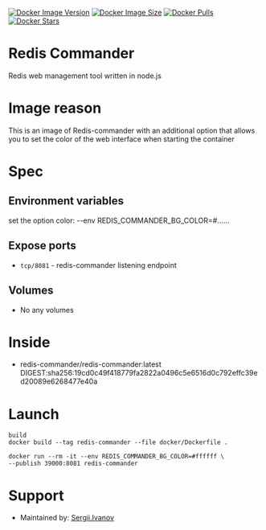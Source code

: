 [![Docker Image Version](https://img.shields.io/docker/v/sergii.ivanov/redis-commander?sort=date&label=Version)](https://hub.docker.com/r/sergii.ivanov/redis-commander/tags)
[![Docker Image Size](https://img.shields.io/docker/image-size/sergii.ivanov/redis-commander?label=Image%20Size)](https://hub.docker.com/r/sergii.ivanov/redis-commander/tags)
[![Docker Pulls](https://img.shields.io/docker/pulls/sergii.ivanov/redis-commander?label=Pulls)](https://hub.docker.com/r/sergii.ivanov/redis-commander)
[![Docker Stars](https://img.shields.io/docker/stars/sergii.ivanov/redis-commander?label=Docker%20Stars)](https://hub.docker.com/r/sergii.ivanov/redis-commander)

# Redis Commander

Redis web management tool written in node.js

# Image reason

This is an image of Redis-commander with an additional option that allows you to set the color of the web interface when starting the container

# Spec

## Environment variables

set the option color:
--env REDIS_COMMANDER_BG_COLOR=#......

## Expose ports

* `tcp/8081` - redis-commander listening endpoint

## Volumes

* No any volumes

# Inside

* redis-commander/redis-commander:latest
DIGEST:sha256:19cd0c49f418779fa2822a0496c5e6516d0c792effc39ed20089e6268477e40a

# Launch

```shell
build
docker build --tag redis-commander --file docker/Dockerfile .
```

```shell
docker run --rm -it --env REDIS_COMMANDER_BG_COLOR=#ffffff \
--publish 39000:8081 redis-commander
```

# Support

* Maintained by: [Sergii.Ivanov](https://---.name/)
